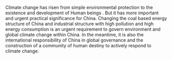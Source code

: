 Climate change has risen from simple environmental protection to the existence and development of Human beings .
But it has more important and urgent practical significance for China.
Changing the coal based energy structure of China and industrial structure with high pollution and high energy consumption
is an urgent requirement to govern environment and global climate change within China.
In the meantime, it is also the international responsibility of China in global governance and the construction of a community of human destiny
to actively respond to climate change.
